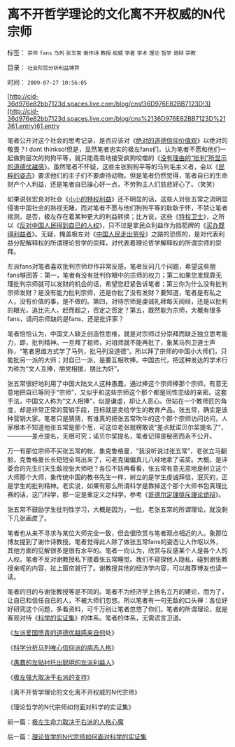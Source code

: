 # 离不开哲学理论的文化离不开权威的N代宗师

标签： `宗师` `fans` `马列` `张五常` `谢作诗` `教授` `权威` `学者` `学术` `理论` `哲学` `诡辩` `宗教` 

目录： `社会阶层分析利益博羿`

时间： `2009-07-27 10:56:05`

[http://cid-36d976e82bb7123d.spaces.live.com/blog/cns!36D976E82BB7123D!3](http://cid-36d976e82bb7123d.spaces.live.com/blog/cns%2136D976E82BB7123D%21361.entry)61.entry

笔者公开对这个社会的思考记录，是否应该对《[绝对的道德信仰价值观](../../../2009/3/11/信仰，个人世界观的基础断言；不是绝对的道德标准.md)》以绝对的敬畏？I dont thinkso!但是，显然笔者忠实的极左fans们，认为笔者不愿和他们一起做狗层次的狗狗平等，就只能乖乖地接受疯狗咬噬的《[没有理由的“批判”所显示的道德优越感](../../../2009/7/26/极左特权卫士的道德优越感来自何处.md)》。虽然笔者不怀疑，这些主张狗狗平等的马列毛主义者，会以《[民粹的姿态](http://blog.sina.com.cn/s/blog_5563a64d0100aqn9.html)》要求他们的主子们不要虐待动物。但是笔者仍然觉得，笔者自已的生命财产个人利益，还是笔者自已操心好一点，不劳狗主人们慈悲好心了。（笑笑）

如果说张宏良对社会《[小小的特权利益](../../../2009/7/15/特权卫士高尚道德情操背后的小小自私.md)》还不明显的话，这些人对张五常之流明显侵害中国社会的熟视无睹，而对笔者不愿与他们狗狗平等的耿耿于怀，不禁让笔者揣测，是否，极左存在着某种更大的利益转换；比方说，这些《[特权卫士](../../../2009/7/8/给特权卫士讲普价之人权和人道.md)》，之所以《[反对中国人民得到自已的人权](../../../2009/7/7/左派为什么硬扯着老百姓不要人权？.md)》，只不过是拿民众利益作为挡箭牌的《[买办既得利益者](../../../2009/7/23/马列凯恩斯张五常理论中国特色化的共同特点.md)》。无疑，掩盖极左对《[中国人民走出劳役](http://hi.baidu.com/darthchn/blog/item/c77ff835cfd64447241f1423.html)》之路的恐慌的，是对代表利益分配解释权的所谓理论哲学的崇拜，对代表着理论哲学解释权的所谓宗师的崇拜。

左派fans对笔者喜欢批判宗师炒作非常反感。笔者反问几个问题，希望这些朋fans够回答：第一，笔者有没有批判你眼中的宗师的权力；第二如果您发现靠无理批判宗师就可以发财的机会的话，希望您赶紧告诉笔者；第三你为什么没有批判宗师发财？是没有能力批判宗师，还是你批了没有发财？要知道，笔者是有私之人，没有价值的事，是不做的。第四，对待宗师是虔诚礼拜每天阅经，还是以批判的眼光，追比先人，赶而超之，否定之否定？第五，既然能为宗师，大概有很多fans，请问宗师缺的是fans，还是批评家？

笔者恰恰认为，中国文人缺乏创造性思维，就是对宗师过分崇拜而缺乏独立思考能力，即，批判精神。一旦拜了祖师，对祖师就不能再批了，象某马列卫道士声称，“笔者思维方式学了马列，批马列没道德”。所以拜了宗师的中国小大师们，只能批另一派的大师；对自已一派，是要互相吹捧。中国古代，把这种发达的学术行为称为“文人互捧，朋党相援，朋比为奸”。

张五常很好地利用了中国大陆文人这种愚蠢，通过捧这个宗师捧那个宗师，有意无意地把自已等同于“宗师”，又似乎和这些宗师这个那个都是同性恋级的亲密。这套手法，中国文人称为“文人相捧”，似是谦虚，却让人恶心。但站在一个教师匠的角度，却是非常正常的营销手段，目标就是卖给学生的教育产品。张五常，确实是该种营销大家。笔者只是猜猜，有谁真的把张五常吹牛的这个那个宗师访问访问，人家根本不知道他张五常是那个葱，可这位老张就楞敢说“差点就诺贝尔奖提名了”，————差点提名，无根可究；诺贝尔奖提名，笔者记得是秘密而永不公开。

万一有那位宗师不买张五常的帐，象克鲁格曼，“我没听说过张五常”，老张立马翻脸，克鲁格曼长长短短全骂出来了，可老克偏偏真儿八经地拿了诺奖。大概，是评委会的先生们天生敌视张大师吧？各位不妨再看看，张五常有意无意地是树立这个大师那个大师，象传统中国的教书先生一样，树立的是学生虔诚拜信，泯灭的，正是学生的批判精神。老实说，如果有那么所谓科学是靠掉这个那个大师书包真理比赛的话，这门科学，那一定是重定义之科学，参考《[哥德尔定理排斥理论诡辩](../../../2009/6/6/哥德尔悖论定理，唯心哲学的恶梦.md)》。

张五常不鼓励学生批判性学习，大概是因为，一批，老张五常的所谓理论，就没剩下几张画皮了。

笔者也从来不寻求与某位大师完全一致，但会很欣赏与笔者观点相近的人。象那位博友提到了谢作诗教授。笔者觉得此人除了做张五常fans的姿态让人作呕以外，其他方面的见解很多是很有水平的。笔者一向认为，欣赏与反感某个人是各个人的人权。笔者不反对谢教授私下搂着张五常睡觉。我们不窥探他人隐私，碰到谢张教授亲呢的内容，拉上窗帘就行了。谢教授其他的经济学内容，可以推荐博友也读一读。

笔者的目的与谢张教授等是不同的。笔者不为经济学上扬名立万的建论，而为了，让自已和信任自已的人，不被大师们忽悠。所以笔者有一句无敌的口头禅：各位好好研究这个问题，多看资料，可千万别让笔者忽悠了你们。笔者的所谓理论，就是客观对待《[科学的实证集](../../../2009/7/4/绝对的真理存在吗？历史实证集如何认定.md)》的体系。笔者的体系，无需谎言卫道。

《[左派爱国愤青的道德优越感来自何](../../../2009/7/26/极左特权卫士的道德优越感来自何处.md)处》

《[科学分析马列唯心信仰派的病态人格](../../../2009/7/26/科学分析唯心信仰者的病态人格.md)》

《[愚蠢的左贴衬托出聪明的左派利益人](http://blog.sina.com.cn/s/blog_5563a64d0100e0gk.html)》

《[极左强大取决于右派的支持](../../../2009/7/26/极左生命力取决于右派的人格心魔.md)》

《离不开哲学理论的文化离不开权威的N代宗师》

《理论哲学的N代宗师如何面对科学的实证集》



前一篇：[极左生命力取决于右派的人格心魔](../../../2009/7/26/极左生命力取决于右派的人格心魔.md)

后一篇：[理论哲学的N代宗师如何面对科学的实证集](../../../2009/7/27/理论哲学的N代宗师如何面对科学的实证集.md)